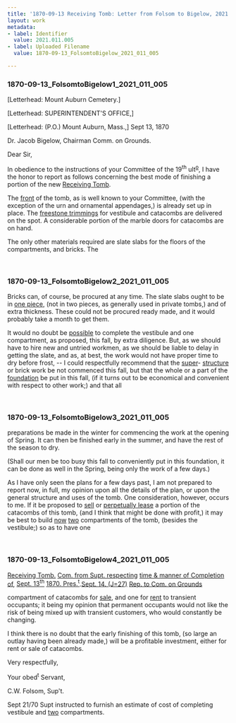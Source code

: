 ```yaml
---
title: '1870-09-13 Receiving Tomb: Letter from Folsom to Bigelow, 2021.011.005'
layout: work
metadata:
- label: Identifier
  value: 2021.011.005
- label: Uploaded Filename
  value: 1870-09-13_FolsomtoBigelow_2021_011_005

---
```

<div class="pages">
<div id="page-1797504">
<h3><a name="page-1797504">1870-09-13_FolsomtoBigelow1_2021_011_005</a></h3>
<div class="page-content">
<p>[Letterhead: Mount Auburn Cemetery.]</p>
<p>[Letterhead: SUPERINTENDENT'S OFFICE,]</p>
<p>[Letterhead: (P.O.) Mount Auburn, Mass.,] Sept 13, 1870</p>
<p>Dr. Jacob Bigelow,<span class='line-break'> </span>Chairman Comm. on Grounds.</p>
<p>Dear Sir,</p>
<p>In obedience to the<span class='line-break'> </span>instructions of your Committee of the 19<sup>th</sup><span class='line-break'> </span>ult<sup><u>o</u></sup>, I have the honor to report as follows<span class='line-break'> </span>concerning the best mode of finishing<span class='line-break'> </span>a portion of the new <u>Receiving Tomb</u>.</p>
<p>The <u>front</u> of the tomb, as<span class='line-break'> </span>is well known to your Committee, (with the<span class='line-break'> </span>exception of the urn and ornamental appendages,)<span class='line-break'> </span>is already set up in place. The<span class='line-break'> </span><u>freestone trimmings</u> for vestibule and cata<span class='line-break'></span>combs are delivered on the spot. A<span class='line-break'> </span>considerable portion of the marble doors<span class='line-break'> </span>for catacombs are on hand.</p>
<p>The only other materials<span class='line-break'> </span>required are slate slabs for the floors<span class='line-break'> </span>of the compartments, and bricks. The</p>
</div>
</div>
<br />
<div id="page-1797505">
<h3><a name="page-1797505">1870-09-13_FolsomtoBigelow2_2021_011_005</a></h3>
<div class="page-content">
<p>Bricks can, of course, be procured at any<span class='line-break'> </span>time. The slate slabs<span class='line-break'> </span>ought to be in <u>one piece</u>, (not in two pieces,<span class='line-break'> </span>as generally used in private tombs,) and<span class='line-break'> </span>of extra thickness. These<span class='line-break'> </span>could not be procured ready made, and<span class='line-break'> </span>it would probably take a month to<span class='line-break'> </span>get them.</p>
<p>It would no doubt<span class='line-break'> </span>be <u>possible</u> to complete the vestibule<span class='line-break'> </span>and one compartment, as proposed, this<span class='line-break'> </span>fall, by extra diligence. But,<span class='line-break'> </span>as we should have to hire new and un<span class='line-break'></span>tried workmen, as we should be liable to<span class='line-break'> </span>delay in getting the slate, and as, at<span class='line-break'> </span>best, the work would not have proper<span class='line-break'> </span>time to dry before frost, -- I could<span class='line-break'> </span>respectfully recommend that the <u>super</u>-<span class='line-break'> </span><u>structure</u> or brick work be not com<span class='line-break'></span>menced this fall, but that the<span class='line-break'> </span>whole or a part of the <u>foundation</u> be<span class='line-break'> </span>put in this fall, (if it turns out<span class='line-break'> </span>to be economical and convenient with<span class='line-break'> </span>respect to other work;) and that all<span class='line-break'> </span></p>
</div>
</div>
<br />
<div id="page-1797506">
<h3><a name="page-1797506">1870-09-13_FolsomtoBigelow3_2021_011_005</a></h3>
<div class="page-content">
<p>preparations be made in the winter<span class='line-break'> </span>for commencing the work at the<span class='line-break'> </span>opening of Spring. It can<span class='line-break'> </span>then be finished early in the <span class='line-break'> </span>summer, and have the rest of the<span class='line-break'> </span>season to dry.</p>
<p>(Shall our men be<span class='line-break'> </span>too busy this fall to conveniently put in <span class='line-break'> </span>this foundation, it can be done as well<span class='line-break'> </span>in the Spring, being only the work of a<span class='line-break'> </span>few days.)</p>
<p>As I have only seen<span class='line-break'> </span>the plans for a few days past, I am<span class='line-break'> </span>not prepared to report now, in full, my<span class='line-break'> </span>opinion upon all the details of the plan,<span class='line-break'> </span>or upon the general structure and uses of<span class='line-break'> </span>the tomb. One consideration,<span class='line-break'> </span>however, occurs to me. If it<span class='line-break'> </span>be proposed to <u>sell</u> or <u>perpetually lease</u><span class='line-break'> </span>a portion of the catacombs of this tomb,<span class='line-break'> </span>(and I think that might be done with<span class='line-break'> </span>profit,) it may be best to build<span class='line-break'> </span><u>now</u> <u>two</u> compartments of the tomb, <span class='line-break'> </span>(besides the vestibule;) so as to have one</p>
</div>
</div>
<br />
<div id="page-1797507">
<h3><a name="page-1797507">1870-09-13_FolsomtoBigelow4_2021_011_005</a></h3>
<div class="page-content">
<p><u>Receiving Tomb.</u><span class='line-break'> </span><u>Com. from Supt. respecting</u><span class='line-break'> </span><u>time &amp; manner of Completion of</u>,<span class='line-break'> </span><u>Sept. 13<sup>th</sup></u> <u>1870. Pres.<sup>t</sup></u>.<u>Sept. 14. (J=27)</u><span class='line-break'> </span><u>Rep. to Com. on Grounds</u></p>
<p>compartment of catacombs for <u>sale</u>,<span class='line-break'> </span>and one for <u>rent</u> to transient occupants;<span class='line-break'> </span>it being my opinion that permanent<span class='line-break'> </span>occupants would not like the risk<span class='line-break'> </span>of being mixed up with transient<span class='line-break'> </span>customers, who would constantly be<span class='line-break'> </span>changing.</p>
<p>I think there is no<span class='line-break'> </span>doubt that the early finishing of<span class='line-break'> </span>this tomb, (so large an outlay having<span class='line-break'> </span>been already made,) will be a<span class='line-break'> </span>profitable investment, either for<span class='line-break'> </span>rent or sale of catacombs.</p>
<p>Very respectfully,</p>
<p>Your obed<sup>t</sup> Servant,</p>
<p>C.W. Folsom,<span class='line-break'> </span>Sup't.</p>
<p>Sept 21/70<span class='line-break'> </span>Supt instructed to<span class='line-break'> </span>furnish an estimate<span class='line-break'> </span>of cost of completing<span class='line-break'> </span>vestibule and <u>two</u><span class='line-break'> </span>compartments.<span class='line-break'> </span></p>
</div>
</div>
<br />
</div>
